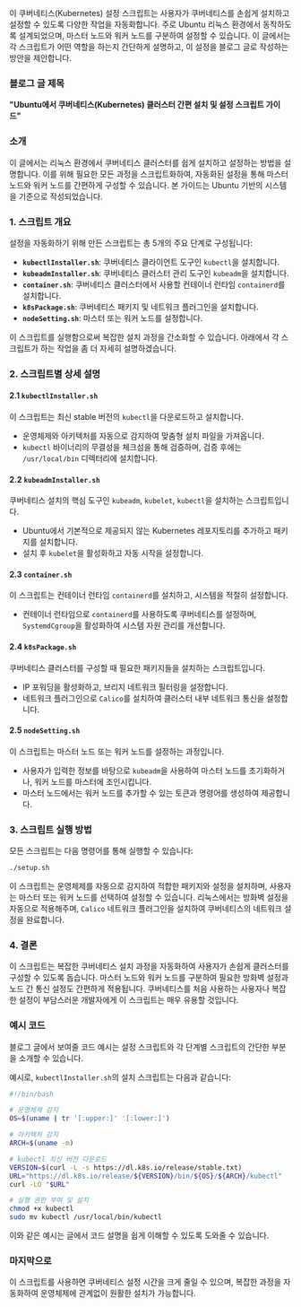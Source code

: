 이 쿠버네티스(Kubernetes) 설정 스크립트는 사용자가 쿠버네티스를 손쉽게 설치하고 설정할 수 있도록 다양한 작업을 자동화합니다. 주로 Ubuntu 리눅스 환경에서 동작하도록 설계되었으며, 마스터 노드와 워커 노드를 구분하여 설정할 수 있습니다. 이 글에서는 각 스크립트가 어떤 역할을 하는지 간단하게 설명하고, 이 설정을 블로그 글로 작성하는 방안을 제안합니다.

### 블로그 글 제목

**"Ubuntu에서 쿠버네티스(Kubernetes) 클러스터 간편 설치 및 설정 스크립트 가이드"**

### 소개

이 글에서는 리눅스 환경에서 쿠버네티스 클러스터를 쉽게 설치하고 설정하는 방법을 설명합니다. 이를 위해 필요한 모든 과정을 스크립트화하여, 자동화된 설정을 통해 마스터 노드와 워커 노드를 간편하게 구성할 수 있습니다. 본 가이드는 Ubuntu 기반의 시스템을 기준으로 작성되었습니다.

### 1. 스크립트 개요

설정을 자동화하기 위해 만든 스크립트는 총 5개의 주요 단계로 구성됩니다:

- **`kubectlInstaller.sh`**: 쿠버네티스 클라이언트 도구인 `kubectl`을 설치합니다.
- **`kubeadmInstaller.sh`**: 쿠버네티스 클러스터 관리 도구인 `kubeadm`을 설치합니다.
- **`container.sh`**: 쿠버네티스 클러스터에서 사용할 컨테이너 런타임 `containerd`를 설치합니다.
- **`k8sPackage.sh`**: 쿠버네티스 패키지 및 네트워크 플러그인을 설치합니다.
- **`nodeSetting.sh`**: 마스터 또는 워커 노드를 설정합니다.

이 스크립트를 실행함으로써 복잡한 설치 과정을 간소화할 수 있습니다. 아래에서 각 스크립트가 하는 작업을 좀 더 자세히 설명하겠습니다.

### 2. 스크립트별 상세 설명

#### 2.1 `kubectlInstaller.sh`

이 스크립트는 최신 stable 버전의 `kubectl`을 다운로드하고 설치합니다.

- 운영체제와 아키텍처를 자동으로 감지하여 맞춤형 설치 파일을 가져옵니다.
- `kubectl` 바이너리의 무결성을 체크섬을 통해 검증하며, 검증 후에는 `/usr/local/bin` 디렉터리에 설치합니다.

#### 2.2 `kubeadmInstaller.sh`

쿠버네티스 설치의 핵심 도구인 `kubeadm`, `kubelet`, `kubectl`을 설치하는 스크립트입니다.

- Ubuntu에서 기본적으로 제공되지 않는 Kubernetes 레포지토리를 추가하고 패키지를 설치합니다.
- 설치 후 `kubelet`을 활성화하고 자동 시작을 설정합니다.

#### 2.3 `container.sh`

이 스크립트는 컨테이너 런타임 `containerd`를 설치하고, 시스템을 적절히 설정합니다.

- 컨테이너 런타임으로 `containerd`를 사용하도록 쿠버네티스를 설정하며, `SystemdCgroup`을 활성화하여 시스템 자원 관리를 개선합니다.

#### 2.4 `k8sPackage.sh`

쿠버네티스 클러스터를 구성할 때 필요한 패키지들을 설치하는 스크립트입니다.

- IP 포워딩을 활성화하고, 브리지 네트워크 필터링을 설정합니다.
- 네트워크 플러그인으로 `Calico`를 설치하여 클러스터 내부 네트워크 통신을 설정합니다.

#### 2.5 `nodeSetting.sh`

이 스크립트는 마스터 노드 또는 워커 노드를 설정하는 과정입니다.

- 사용자가 입력한 정보를 바탕으로 `kubeadm`을 사용하여 마스터 노드를 초기화하거나, 워커 노드를 마스터에 조인시킵니다.
- 마스터 노드에서는 워커 노드를 추가할 수 있는 토큰과 명령어를 생성하여 제공합니다.

### 3. 스크립트 실행 방법

모든 스크립트는 다음 명령어를 통해 실행할 수 있습니다:

```bash
./setup.sh
```

이 스크립트는 운영체제를 자동으로 감지하여 적합한 패키지와 설정을 설치하며, 사용자는 마스터 또는 워커 노드를 선택하여 설정할 수 있습니다. 리눅스에서는 방화벽 설정을 자동으로 적용해주며, `Calico` 네트워크 플러그인을 설치하여 쿠버네티스의 네트워크 설정을 완료합니다.

### 4. 결론

이 스크립트는 복잡한 쿠버네티스 설치 과정을 자동화하여 사용자가 손쉽게 클러스터를 구성할 수 있도록 돕습니다. 마스터 노드와 워커 노드를 구분하여 필요한 방화벽 설정과 노드 간 통신 설정도 간편하게 적용됩니다. 쿠버네티스를 처음 사용하는 사용자나 복잡한 설정이 부담스러운 개발자에게 이 스크립트는 매우 유용할 것입니다.

### 예시 코드

블로그 글에서 보여줄 코드 예시는 설정 스크립트와 각 단계별 스크립트의 간단한 부분을 소개할 수 있습니다.

예시로, `kubectlInstaller.sh`의 설치 스크립트는 다음과 같습니다:

```bash
#!/bin/bash

# 운영체제 감지
OS=$(uname | tr '[:upper:]' '[:lower:]')

# 아키텍처 감지
ARCH=$(uname -m)

# kubectl 최신 버전 다운로드
VERSION=$(curl -L -s https://dl.k8s.io/release/stable.txt)
URL="https://dl.k8s.io/release/${VERSION}/bin/${OS}/${ARCH}/kubectl"
curl -LO "$URL"

# 실행 권한 부여 및 설치
chmod +x kubectl
sudo mv kubectl /usr/local/bin/kubectl
```

이와 같은 예시는 글에서 코드 설명을 쉽게 이해할 수 있도록 도와줄 수 있습니다.

### 마지막으로

이 스크립트를 사용하면 쿠버네티스 설정 시간을 크게 줄일 수 있으며, 복잡한 과정을 자동화하여 운영체제에 관계없이 원활한 설치가 가능합니다.
